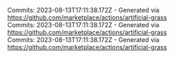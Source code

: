 Commits: 2023-08-13T17:11:38.172Z - Generated via https://github.com/marketplace/actions/artificial-grass
<br>
Commits: 2023-08-13T17:11:38.172Z - Generated via https://github.com/marketplace/actions/artificial-grass
<br>
Commits: 2023-08-13T17:11:38.172Z - Generated via https://github.com/marketplace/actions/artificial-grass
<br>
